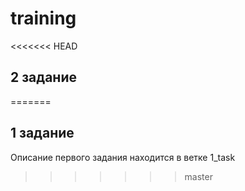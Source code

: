 # training

<<<<<<< HEAD
## 2 задание
=======
## 1 задание

Описание первого задания находится в ветке 1_task
>>>>>>> master
